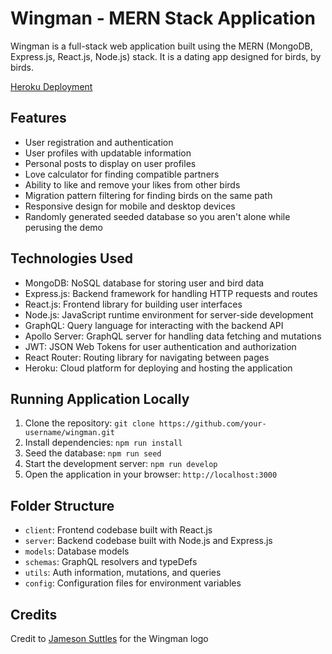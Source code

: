 # Wingman - MERN Stack Application

Wingman is a full-stack web application built using the MERN (MongoDB, Express.js, React.js, Node.js) stack. It is a dating app designed for birds, by birds.

[Heroku Deployment](https://wngmn-72e58af3a89c.herokuapp.com)

## Features

- User registration and authentication
- User profiles with updatable information
- Personal posts to display on user profiles
- Love calculator for finding compatible partners
- Ability to like and remove your likes from other birds
- Migration pattern filtering for finding birds on the same path
- Responsive design for mobile and desktop devices
- Randomly generated seeded database so you aren't alone while perusing the demo

## Technologies Used

- MongoDB: NoSQL database for storing user and bird data
- Express.js: Backend framework for handling HTTP requests and routes
- React.js: Frontend library for building user interfaces
- Node.js: JavaScript runtime environment for server-side development
- GraphQL: Query language for interacting with the backend API
- Apollo Server: GraphQL server for handling data fetching and mutations
- JWT: JSON Web Tokens for user authentication and authorization
- React Router: Routing library for navigating between pages
- Heroku: Cloud platform for deploying and hosting the application

## Running Application Locally

1. Clone the repository: `git clone https://github.com/your-username/wingman.git`
2. Install dependencies: `npm run install`
3. Seed the database: `npm run seed`
4. Start the development server: `npm run develop`
5. Open the application in your browser: `http://localhost:3000`

## Folder Structure

- `client`: Frontend codebase built with React.js
- `server`: Backend codebase built with Node.js and Express.js
- `models`: Database models
- `schemas`: GraphQL resolvers and typeDefs
- `utils`: Auth information, mutations, and queries
- `config`: Configuration files for environment variables

## Credits

Credit to [Jameson Suttles](https://github.com/Jsuttle2) for the Wingman logo
